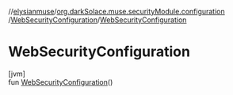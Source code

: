//[elysianmuse](../../../index.md)/[org.darkSolace.muse.securityModule.configuration](../index.md)
/[WebSecurityConfiguration](index.md)/[WebSecurityConfiguration](-web-security-configuration.md)

# WebSecurityConfiguration

[jvm]\
fun [WebSecurityConfiguration](-web-security-configuration.md)()
